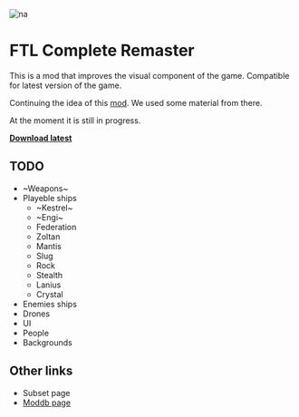 ![na](https://github.com/user-attachments/assets/1d1ec2d2-1f2e-44a1-80f1-6e7750c91f93)
# FTL Complete Remaster
This is a mod that improves the visual component of the game.
Compatible for latest version of the game.

Continuing the idea of this [mod](https://www.moddb.com/mods/ftl-remastered).
We used some material from there.

At the moment it is still in progress.

**[Download latest](https://github.com/Ko4ergaPunk/FTL-Complete-Remaster/releases/download/Release/FTL_Complete_Remaster.ftl)**

## TODO
- ~Weapons~
- Playeble ships
  - ~Kestrel~
  - ~Engi~
  - Federation
  - Zoltan
  - Mantis
  - Slug
  - Rock
  - Stealth
  - Lanius
  - Crystal
- Enemies ships
- Drones
- UI
- People
- Backgrounds

## Other links
- Subset page
- [Moddb page](https://www.moddb.com/mods/ftl-complete-remaster)
